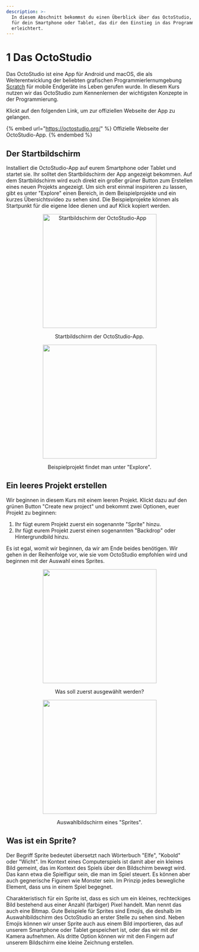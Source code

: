 ```yaml
---
description: >-
  In diesem Abschnitt bekommst du einen Überblick über das OctoStudio, eine App
  für dein Smartphone oder Tablet, das dir den Einstieg in das Programmieren
  erleichtert.
---
```


# 1 Das OctoStudio

Das OctoStudio ist eine App für Android und macOS, die als Weiterentwicklung der beliebten grafischen Programmierlernumgebung [Scratch](https://scratch.mit.edu/) für mobile Endgeräte ins Leben gerufen wurde. In diesem Kurs nutzen wir das OctoStudio zum Kennenlernen der wichtigsten Konzepte in der Programmierung.

Klickt auf den folgenden Link, um zur offiziellen Webseite der App zu gelangen.

{% embed url="https://octostudio.org/" %}
Offizielle Webseite der OctoStudio-App.
{% endembed %}

## Der Startbildschirm

Installiert die OctoStudio-App auf eurem Smartphone oder Tablet und startet sie. Ihr solltet den Startbildschirm der App angezeigt bekommen. Auf dem Startbildschirm wird euch direkt ein großer grüner Button zum Erstellen eines neuen Projekts angezeigt. Um sich erst einmal inspirieren zu lassen, gibt es unter "Explore" einen Bereich, in dem Beispielprojekte und ein kurzes Übersichtsvideo zu sehen sind. Die Beispielprojekte können als Startpunkt für die eigene Idee dienen und auf Klick kopiert werden.

<div align="center">

<figure><img src="../images/octostudio_start_screen.jpg" alt="Startbildschirm der OctoStudio-App" width="307"><figcaption><p>Startbildschirm der OctoStudio-App.</p></figcaption></figure>

 

<figure><img src="../images/octostudio_explore_screen.jpg" alt="" width="307"><figcaption><p>Beispielprojekt findet man unter "Explore".</p></figcaption></figure>

</div>

## Ein leeres Projekt erstellen

Wir beginnen in diesem Kurs mit einem leeren Projekt. Klickt dazu auf den grünen Button "Create new project" und bekommt zwei Optionen, euer Projekt zu beginnen:

1. Ihr fügt eurem Projekt zuerst ein sogenannte "Sprite" hinzu.
2. Ihr fügt eurem Projekt zuerst einen sogenannten "Backdrop" oder Hintergrundbild hinzu.

Es ist egal, womit wir beginnen, da wir am Ende beides benötigen. Wir gehen in der Reihenfolge vor, wie sie vom OctoStudio empfohlen wird und beginnen mit der Auswahl eines Sprites.

<div align="center">

<figure><img src="../images/octostudio_new_project_sprite_or_backdrop.jpg" alt="" width="307"><figcaption><p>Was soll zuerst ausgewählt werden?</p></figcaption></figure>

 

<figure><img src="../images/octostudio_new_project_choose_sprite.jpg" alt="" width="307"><figcaption><p>Auswahlbildschirm eines "Sprites".</p></figcaption></figure>

</div>

## Was ist ein Sprite?

Der Begriff Sprite bedeutet übersetzt nach Wörterbuch "Elfe", "Kobold" oder "Wicht". Im Kontext eines Computerspiels ist damit aber ein kleines Bild gemeint, das im Kontext des Spiels über den Bildschirm bewegt wird. Das kann etwa die Spielfigur sein, die man im Spiel steuert. Es können aber auch gegnerische Figuren wie Monster sein. Im Prinzip jedes bewegliche Element, dass uns in einem Spiel begegnet.&#x20;

Charakteristisch für ein Sprite ist, dass es sich um ein kleines, rechteckiges Bild bestehend aus einer Anzahl (farbiger) Pixel handelt. Man nennt das auch eine Bitmap. Gute Beispiele für Sprites sind Emojis, die deshalb im Auswahlbildschirm des OctoStudio an erster Stelle zu sehen sind. Neben Emojis können wir unser Sprite auch aus einem Bild importieren, das auf unserem Smartphone oder Tablet gespeichert ist, oder das wir mit der Kamera aufnehmen. Als dritte Option können wir mit den Fingern auf unserem Bildschirm eine kleine Zeichnung erstellen.
